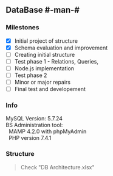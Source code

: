 ## DataBase #-man-#

### Milestones
- [X] Initial project of structure
- [X] Schema evaluation and improvement
- [ ] Creating initial structure 
- [ ] Test phase 1 - Relations, Queries, 
- [ ] Node.js implementation
- [ ] Test phase 2
- [ ] Minor or major repairs
- [ ] Final test and developement

### Info
MySQL Version: 5.7.24  
BS Administration tool:  
&nbsp;&nbsp;MAMP 4.2.0 with phpMyAdmin  
&nbsp;&nbsp;PHP version 7.4.1  

### Structure
> Check "DB Architecture.xlsx"  
